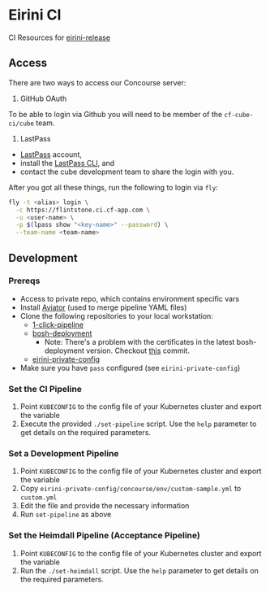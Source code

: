 # Eirini CI

CI Resources for [eirini-release](https://github.com/cloudfoundry-incubator/eirini-release)

## Access

There are two ways to access our Concourse server:

1. GitHub OAuth

To be able to login via Github you will need to be member of the `cf-cube-ci/cube` team.

1. LastPass

- [LastPass](https://lastpass.com) account,  
- install the [LastPass CLI](https://github.com/lastpass/lastpass-cli), and
- contact the cube development team to share the login with you.

After you got all these things, run the following to login via `fly`:

```bash
fly -t <alias> login \
  -c https://flintstone.ci.cf-app.com \
  -u <user-name> \
  -p $(lpass show "<key-name>" --password) \
  --team-name <team-name>
```

## Development

### Prereqs

- Access to private repo, which contains environment specific vars
- Install [Aviator](https://github.com/JulzDiverse/aviator) (used to merge pipeline YAML files)
- Clone the following repositories to your local workstation:
    - [1-click-pipeline](https://github.com/petergtz/1-click-bosh-lite-pipeline)
    - [bosh-deployment](https://github.com/cloudfoundry/bosh-deployment)
       -  Note: There's a problem with the certificates in the latest bosh-deployment version. Checkout [this](https://github.com/cloudfoundry/bosh-deployment/commit/ab64aef9c6a439722e3fd570969c27457095b0a5) commit.
    - [eirini-private-config](https://github.com/cloudfoundry/eirini-private-config)
- Make sure you have `pass` configured (see `eirini-private-config`)

### Set the CI Pipeline

1. Point `KUBECONFIG` to the config file of your Kubernetes cluster and export the variable
1. Execute the provided `./set-pipeline` script. Use the `help` parameter to get details on the required parameters.

### Set a Development Pipeline

1. Point `KUBECONFIG` to the config file of your Kubernetes cluster and export the variable
1. Copy `eirini-private-config/concourse/env/custom-sample.yml` to `custom.yml`
1. Edit the file and provide the necessary information
1. Run `set-pipeline` as above

### Set the Heimdall Pipeline (Acceptance Pipeline)

1. Point `KUBECONFIG` to the config file of your Kubernetes cluster and export the variable
1. Run the `./set-heimdall` script. Use the `help` parameter to get details on the required parameters.
